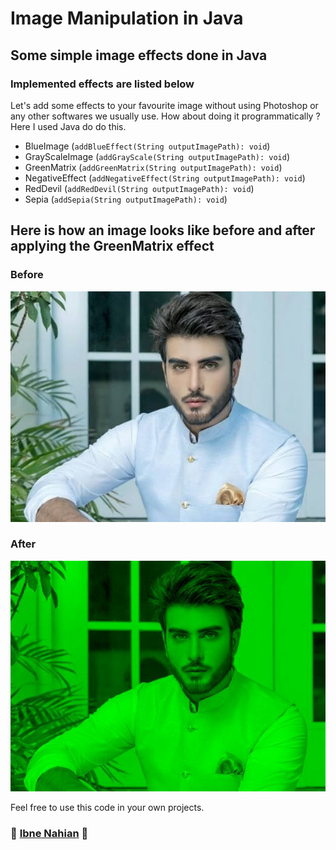 # Image Manipulation in Java

## Some simple image effects done in Java

### Implemented effects are listed below

Let's add some effects to your favourite image without using Photoshop or any other softwares we usually use. How about doing it programmatically ? Here I used Java do do this.

- BlueImage (`addBlueEffect(String outputImagePath): void`)
- GrayScaleImage (`addGrayScale(String outputImagePath): void`)
- GreenMatrix (`addGreenMatrix(String outputImagePath): void`)
- NegativeEffect (`addNegativeEffect(String outputImagePath): void`)
- RedDevil (`addRedDevil(String outputImagePath): void`)
- Sepia (`addSepia(String outputImagePath): void`)

## Here is how an image looks like before and after applying the GreenMatrix effect

### Before

![original](https://github.com/evilprince2009/Java-Image-Manipulation/blob/main/raw%20images/imran-original.jpg)

### After

![GreenMatrix effect](https://github.com/evilprince2009/Java-Image-Manipulation/blob/main/manipulated%20images/imran-green.jpg)

Feel free to use this code in your own projects.

### 🔭 [Ibne Nahian](https://www.facebook.com/evilprince2009) 🔭
